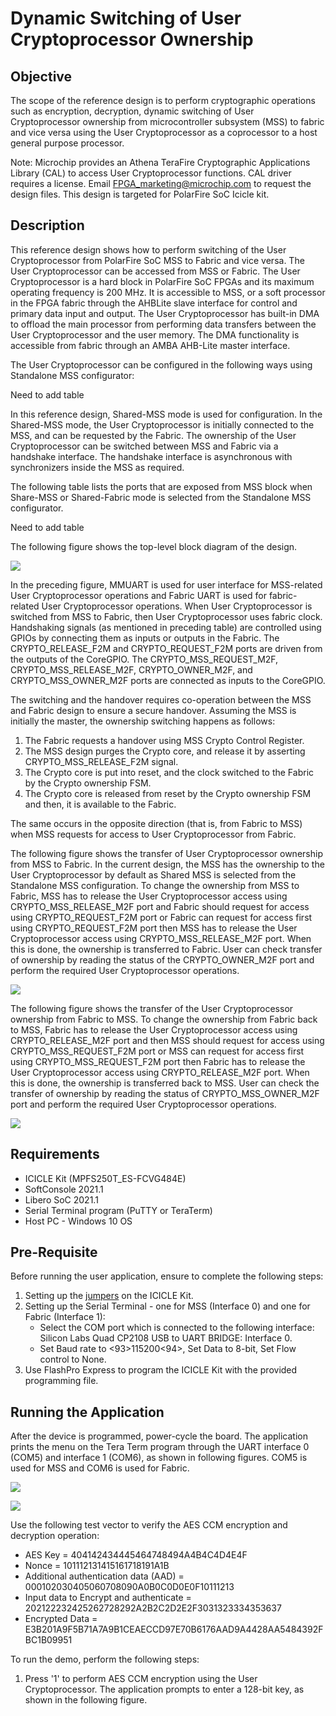 # Dynamic Switching of User Cryptoprocessor Ownership

## Objective
The scope of the reference design is to perform cryptographic operations such as encryption, decryption, dynamic switching of User Cryptoprocessor ownership from microcontroller subsystem (MSS) to fabric and vice versa using the User Cryptoprocessor as a coprocessor to a host general purpose processor.

Note: Microchip provides an Athena TeraFire Cryptographic Applications Library (CAL) to access User Cryptoprocessor functions. CAL driver requires a license. Email [FPGA_marketing@microchip.com](FPGA_marketing@microchip.com) to request the design files. This design is targeted for PolarFire SoC Icicle kit.

## Description
This reference design shows how to perform switching of the User Cryptoprocessor from PolarFire SoC MSS to Fabric and vice versa. The User Cryptoprocessor can be accessed from MSS or Fabric. The User Cryptoprocessor is a hard block in PolarFire SoC FPGAs and its maximum operating frequency is 200 MHz. It is accessible to MSS, or a soft processor in the FPGA fabric through the AHBLite slave interface for control and primary data input and output. The User Cryptoprocessor has built-in DMA to offload the main processor from performing data transfers between the User Cryptoprocessor and the user memory. The DMA functionality is accessible from fabric through an AMBA AHB-Lite master interface. 

The User Cryptoprocessor can be configured in the following ways using Standalone MSS configurator:

Need to add table

In this reference design, Shared-MSS mode is used for configuration. In the Shared-MSS mode, the User Cryptoprocessor is initially connected to the MSS, and can be requested by the Fabric. The ownership of the User Cryptoprocessor can be switched between MSS and Fabric via a handshake interface. The handshake interface is asynchronous with synchronizers inside the MSS as required.

The following table lists the ports that are exposed from MSS block when Share-MSS or Shared-Fabric mode is selected from the Standalone MSS configurator.

Need to add table

The following figure shows the top-level block diagram of the design.

![](./images/top_level_block_diagram.jpg)

In the preceding figure, MMUART is used for user interface for MSS-related User Cryptoprocessor operations and Fabric UART is used for fabric-related User Cryptoprocessor operations. When User Cryptoprocessor is switched from MSS to Fabric, then User Cryptoprocessor uses fabric clock. Handshaking signals (as mentioned in preceding table) are controlled using GPIOs by connecting them as inputs or outputs in the Fabric. The CRYPTO_RELEASE_F2M and CRYPTO_REQUEST_F2M ports are driven from the outputs of the CoreGPIO. The CRYPTO_MSS_REQUEST_M2F, CRYPTO_MSS_RELEASE_M2F, CRYPTO_OWNER_M2F, and CRYPTO_MSS_OWNER_M2F ports are connected as inputs to the CoreGPIO. 

The switching and the handover requires co-operation between the MSS and Fabric design to ensure a secure handover. Assuming the MSS is initially the master, the ownership switching happens as follows:

1. The Fabric requests a handover using MSS Crypto Control Register.
2. The MSS design purges the Crypto core, and release it by asserting CRYPTO_MSS_RELEASE_F2M signal.
3. The Crypto core is put into reset, and the clock switched to the Fabric by the Crypto ownership FSM.
4. The Crypto core is released from reset by the Crypto ownership FSM and then, it is available to the Fabric.

The same occurs in the opposite direction (that is, from Fabric to MSS) when MSS requests for access to User Cryptoprocessor from Fabric.

The following figure shows the transfer of User Cryptoprocessor ownership from MSS to Fabric. In the current design, the MSS has the ownership to the User Cryptoprocessor by default as Shared MSS is selected from the Standalone MSS configuration. To change the ownership from MSS to Fabric, MSS has to release the User Cryptoprocessor access using CRYPTO_MSS_RELEASE_M2F port and Fabric should request for access using CRYPTO_REQUEST_F2M port or  Fabric can request for access first using CRYPTO_REQUEST_F2M port then MSS has to release the User Cryptoprocessor access using CRYPTO_MSS_RELEASE_M2F port. When this is done, the ownership is transferred to Fabric. User can check transfer of ownership by reading the status of  the CRYPTO_OWNER_M2F port and perform the required User Cryptoprocessor operations.

![](./images/mss_to_fabric.png) 

The following figure shows the transfer of the User Cryptoprocessor ownership from Fabric to MSS. To change the ownership from Fabric back to MSS, Fabric has to release the User Cryptoprocessor access using CRYPTO_RELEASE_M2F port and then MSS should request for access using CRYPTO_MSS_REQUEST_F2M port or  MSS can request for access first using CRYPTO_MSS_REQUEST_F2M port then Fabric has to release the User Cryptoprocessor access using CRYPTO_RELEASE_M2F port. When this is done,  the ownership is transferred back to MSS. User can check the transfer of ownership by reading the status of CRYPTO_MSS_OWNER_M2F port and perform the required User Cryptoprocessor operations. 

![](./images/fabric_to_mss.png) 

## Requirements

- ICICLE Kit (MPFS250T_ES-FCVG484E)
- SoftConsole 2021.1
- Libero SoC 2021.1
- Serial Terminal program (PuTTY or TeraTerm)
- Host PC - Windows 10 OS

## Pre-Requisite

Before running the user application, ensure to complete the following steps:
1. Setting up the [jumpers](https://github.com/polarfire-soc/polarfire-soc-documentation/blob/master/boards/mpfs-icicle-kit-es/updating-icicle-kit/updating-icicle-kit-design-and-linux.md) on the ICICLE Kit.
2. Setting up the Serial Terminal - one for MSS (Interface 0) and one for Fabric (Interface 1):
    - Select the COM port which is connected to the following interface:  Silicon Labs Quad CP2108 USB to UART BRIDGE: Interface 0.
    - Set Baud rate to <93>115200<94>, Set Data to 8-bit, Set Flow control to None.
3. Use FlashPro Express to program the ICICLE Kit with the provided programming file.

## Running the Application

After the device is programmed, power-cycle the board. The application prints the menu on the Tera Term program through the UART interface 0 (COM5) and interface 1 (COM6), as shown in following figures. COM5 is used for MSS and COM6 is used for Fabric. 

![](./images/TeraTerm_interface0.png)

![](./images/TeraTerm_interface1.png) 

Use the following test vector to verify the AES CCM encryption and decryption operation:

- AES Key = 404142434445464748494A4B4C4D4E4F
- Nonce = 101112131415161718191A1B
- Additional authentication data (AAD) = 000102030405060708090A0B0C0D0E0F10111213
- Input data to Encrypt and authenticate = 202122232425262728292A2B2C2D2E2F3031323334353637
- Encrypted Data = E3B201A9F5B71A7A9B1CEAECCD97E70B6176AAD9A4428AA5484392FBC1B09951

To run the demo, perform the following steps:

1. Press '1' to perform AES CCM encryption using the User Cryptoprocessor. The application prompts to enter a 128-bit key, as shown in the following figure. 



